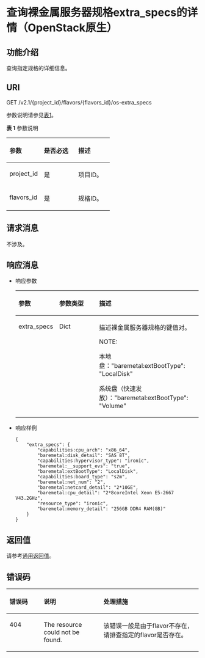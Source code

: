 # 查询裸金属服务器规格extra\_specs的详情（OpenStack原生）<a name="ZH-CN_TOPIC_0114885743"></a>

## 功能介绍<a name="section62221755111516"></a>

查询指定规格的详细信息。

## URI<a name="section116617920169"></a>

GET /v2.1/\{project\_id\}/flavors/\{flavors\_id\}/os-extra\_specs

参数说明请参见[表1](#table955744812451)。

**表 1**  参数说明

<a name="table955744812451"></a>
<table><thead align="left"><tr id="row1155794814454"><th class="cellrowborder" valign="top" width="33.33333333333333%" id="mcps1.2.4.1.1"><p id="zh-cn_topic_0057973064_p26298136"><a name="zh-cn_topic_0057973064_p26298136"></a><a name="zh-cn_topic_0057973064_p26298136"></a>参数</p>
</th>
<th class="cellrowborder" valign="top" width="33.33333333333333%" id="mcps1.2.4.1.2"><p id="zh-cn_topic_0057973064_p49774232"><a name="zh-cn_topic_0057973064_p49774232"></a><a name="zh-cn_topic_0057973064_p49774232"></a>是否必选</p>
</th>
<th class="cellrowborder" valign="top" width="33.33333333333333%" id="mcps1.2.4.1.3"><p id="zh-cn_topic_0057973064_p5180964"><a name="zh-cn_topic_0057973064_p5180964"></a><a name="zh-cn_topic_0057973064_p5180964"></a>描述</p>
</th>
</tr>
</thead>
<tbody><tr id="row13559114874517"><td class="cellrowborder" valign="top" width="33.33333333333333%" headers="mcps1.2.4.1.1 "><p id="zh-cn_topic_0057973064_p35224963"><a name="zh-cn_topic_0057973064_p35224963"></a><a name="zh-cn_topic_0057973064_p35224963"></a>project_id</p>
</td>
<td class="cellrowborder" valign="top" width="33.33333333333333%" headers="mcps1.2.4.1.2 "><p id="zh-cn_topic_0057973064_p34649765"><a name="zh-cn_topic_0057973064_p34649765"></a><a name="zh-cn_topic_0057973064_p34649765"></a>是</p>
</td>
<td class="cellrowborder" valign="top" width="33.33333333333333%" headers="mcps1.2.4.1.3 "><p id="zh-cn_topic_0057973064_p55167604"><a name="zh-cn_topic_0057973064_p55167604"></a><a name="zh-cn_topic_0057973064_p55167604"></a>项目ID。</p>
</td>
</tr>
<tr id="row255944854514"><td class="cellrowborder" valign="top" width="33.33333333333333%" headers="mcps1.2.4.1.1 "><p id="zh-cn_topic_0057973064_p18974100"><a name="zh-cn_topic_0057973064_p18974100"></a><a name="zh-cn_topic_0057973064_p18974100"></a>flavors_id</p>
</td>
<td class="cellrowborder" valign="top" width="33.33333333333333%" headers="mcps1.2.4.1.2 "><p id="zh-cn_topic_0057973064_p60507121"><a name="zh-cn_topic_0057973064_p60507121"></a><a name="zh-cn_topic_0057973064_p60507121"></a>是</p>
</td>
<td class="cellrowborder" valign="top" width="33.33333333333333%" headers="mcps1.2.4.1.3 "><p id="zh-cn_topic_0057973064_p2129750"><a name="zh-cn_topic_0057973064_p2129750"></a><a name="zh-cn_topic_0057973064_p2129750"></a>规格ID。</p>
</td>
</tr>
</tbody>
</table>

## 请求消息<a name="section1517812126172"></a>

不涉及。

## 响应消息<a name="section3899184185"></a>

-   响应参数

    <a name="zh-cn_topic_0057973064_table28168569"></a>
    <table><thead align="left"><tr id="zh-cn_topic_0057973064_row26406300"><th class="cellrowborder" valign="top" width="21.95%" id="mcps1.1.4.1.1"><p id="p59978491115233"><a name="p59978491115233"></a><a name="p59978491115233"></a>参数</p>
    </th>
    <th class="cellrowborder" valign="top" width="21.95%" id="mcps1.1.4.1.2"><p id="p26419641115233"><a name="p26419641115233"></a><a name="p26419641115233"></a>参数类型</p>
    </th>
    <th class="cellrowborder" valign="top" width="56.10000000000001%" id="mcps1.1.4.1.3"><p id="p64181866115233"><a name="p64181866115233"></a><a name="p64181866115233"></a>描述</p>
    </th>
    </tr>
    </thead>
    <tbody><tr id="zh-cn_topic_0057973064_row46433444"><td class="cellrowborder" valign="top" width="21.95%" headers="mcps1.1.4.1.1 "><p id="zh-cn_topic_0057973064_p3012613"><a name="zh-cn_topic_0057973064_p3012613"></a><a name="zh-cn_topic_0057973064_p3012613"></a>extra_specs</p>
    </td>
    <td class="cellrowborder" valign="top" width="21.95%" headers="mcps1.1.4.1.2 "><p id="zh-cn_topic_0057973064_p42695066"><a name="zh-cn_topic_0057973064_p42695066"></a><a name="zh-cn_topic_0057973064_p42695066"></a>Dict</p>
    </td>
    <td class="cellrowborder" valign="top" width="56.10000000000001%" headers="mcps1.1.4.1.3 "><p id="zh-cn_topic_0057973064_p9931138"><a name="zh-cn_topic_0057973064_p9931138"></a><a name="zh-cn_topic_0057973064_p9931138"></a>描述裸金属服务器规格的键值对。</p>
    <div class="note" id="note16909121093617"><a name="note16909121093617"></a><a name="note16909121093617"></a><span class="notetitle"> NOTE: </span><div class="notebody"><p id="p89091410153619"><a name="p89091410153619"></a><a name="p89091410153619"></a>本地盘："baremetal:extBootType": "LocalDisk"</p>
    <p id="p1637272041716"><a name="p1637272041716"></a><a name="p1637272041716"></a>系统盘（快速发放）："baremetal:extBootType": "Volume"</p>
    </div></div>
    </td>
    </tr>
    </tbody>
    </table>


-   响应样例

    ```
    {
        "extra_specs": {
            "capabilities:cpu_arch": "x86_64",
            "baremetal:disk_detail": "SAS 8T",
            "capabilities:hypervisor_type": "ironic",
            "baremetal:__support_evs": "true",
            "baremetal:extBootType": "LocalDisk",
            "capabilities:board_type": "s2m",
            "baremetal:net_num": "2",
            "baremetal:netcard_detail": "2*10GE",
            "baremetal:cpu_detail": "2*8coreIntel Xeon E5-2667 V43.2GHz",
            "resource_type": "ironic",
            "baremetal:memory_detail": "256GB DDR4 RAM(GB)"
        }
    }
    ```


## 返回值<a name="section52956621"></a>

请参考[通用返回值](通用返回值.md)。

## 错误码<a name="section1582119227231"></a>

<a name="zh-cn_topic_0057973064_table19873637"></a>
<table><thead align="left"><tr id="zh-cn_topic_0057973064_row52823103"><th class="cellrowborder" valign="top" width="17.82178217821782%" id="mcps1.1.4.1.1"><p id="zh-cn_topic_0057973064_p50812955"><a name="zh-cn_topic_0057973064_p50812955"></a><a name="zh-cn_topic_0057973064_p50812955"></a>错误码</p>
</th>
<th class="cellrowborder" valign="top" width="31.15841584158416%" id="mcps1.1.4.1.2"><p id="zh-cn_topic_0057973064_p22208687"><a name="zh-cn_topic_0057973064_p22208687"></a><a name="zh-cn_topic_0057973064_p22208687"></a>说明</p>
</th>
<th class="cellrowborder" valign="top" width="51.01980198019802%" id="mcps1.1.4.1.3"><p id="p1828952011341"><a name="p1828952011341"></a><a name="p1828952011341"></a>处理措施</p>
</th>
</tr>
</thead>
<tbody><tr id="zh-cn_topic_0057973064_row54073252"><td class="cellrowborder" valign="top" width="17.82178217821782%" headers="mcps1.1.4.1.1 "><p id="zh-cn_topic_0057973064_p17857314"><a name="zh-cn_topic_0057973064_p17857314"></a><a name="zh-cn_topic_0057973064_p17857314"></a>404</p>
</td>
<td class="cellrowborder" valign="top" width="31.15841584158416%" headers="mcps1.1.4.1.2 "><p id="zh-cn_topic_0057973064_p37156304"><a name="zh-cn_topic_0057973064_p37156304"></a><a name="zh-cn_topic_0057973064_p37156304"></a>The resource could not be found.</p>
</td>
<td class="cellrowborder" valign="top" width="51.01980198019802%" headers="mcps1.1.4.1.3 "><p id="p028972083416"><a name="p028972083416"></a><a name="p028972083416"></a>该错误一般是由于flavor不存在，请排查指定的flavor是否存在。</p>
</td>
</tr>
</tbody>
</table>

